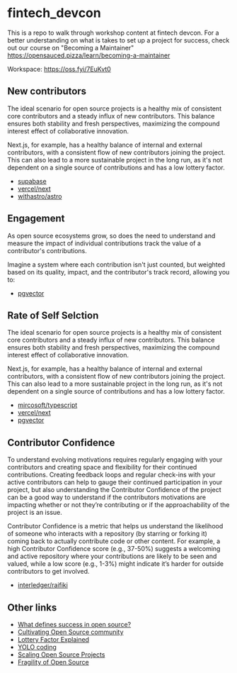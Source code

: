 # fintech_devcon
This is a repo to walk through workshop content at fintech devcon. For a better understanding on what is takes to set up a project for success, check out our course on "Becoming a Maintainer" 
https://opensauced.pizza/learn/becoming-a-maintainer

Workspace: https://oss.fyi/7EuKvt0
## New contributors
The ideal scenario for open source projects is a healthy mix of consistent core contributors and a steady influx of new contributors. This balance ensures both stability and fresh perspectives, maximizing the compound interest effect of collaborative innovation.

Next.js, for example, has a healthy balance of internal and external contributors, with a consistent flow of new contributors joining the project. This can also lead to a more sustainable project in the long run, as it's not dependent on a single source of contributions and has a low lottery factor.

- [supabase](https://oss.fyi/sZNF90k)
- [vercel/next](https://oss.fyi/SwYVOsO)
- [withastro/astro](https://app.opensauced.pizza/s/withastro/astro?hideBots=false)

## Engagement
As open source ecosystems grow, so does the need to understand and measure the impact of individual contributions track the value of a contributor's contributions.

Imagine a system where each contribution isn't just counted, but weighted based on its quality, impact, and the contributor's track record, allowing you to:

-  [pgvector](https://oss.fyi/xVSoKm8)

## Rate of Self Selction

The ideal scenario for open source projects is a healthy mix of consistent core contributors and a steady influx of new contributors. This balance ensures both stability and fresh perspectives, maximizing the compound interest effect of collaborative innovation.

Next.js, for example, has a healthy balance of internal and external contributors, with a consistent flow of new contributors joining the project. This can also lead to a more sustainable project in the long run, as it's not dependent on a single source of contributions and has a low lottery factor.

- [mircosoft/typescript](https://oss.fyi/NSnggzq)
- [vercel/next](https://oss.fyi/SwYVOsO)
- [pgvector](https://oss.fyi/xVSoKm8)

## Contributor Confidence

To understand evolving motivations requires regularly engaging with your contributors and creating space and flexibility for their continued contributions. Creating feedback loops and regular check-ins with your active contributors can help to gauge their continued participation in your project, but also understanding the Contributor Confidence of the project can be a good way to understand if the contributors motivations are impacting whether or not they’re contributing or if the approachability of the project is an issue.

Contributor Confidence is a metric that helps us understand the likelihood of someone who interacts with a repository (by starring or forking it) coming back to actually contribute code or other content. For example, a high Contributor Confidence score (e.g., 37-50%) suggests a welcoming and active repository where your contributions are likely to be seen and valued, while a low score (e.g., 1-3%) might indicate it’s harder for outside contributors to get involved.

- [interledger/raifiki](https://oss.fyi/rqC9RLn)

## Other links

- [What defines success in open source?](https://opensauced.pizza/blog/open-source-success)
- [Cultivating Open Source community](https://opensauced.pizza/blog/open-source-community)
- [Lottery Factor Explained](https://opensauced.pizza/blog/Understanding-the-Lottery-Factor)
- [YOLO coding](https://opensauced.pizza/blog/yolo-coder)
- [Scaling Open Source Projects](https://opensauced.pizza/blog/scaling-oss-projects)
- [Fragility of Open Source](https://opensauced.pizza/blog/problems-with-open-source)
